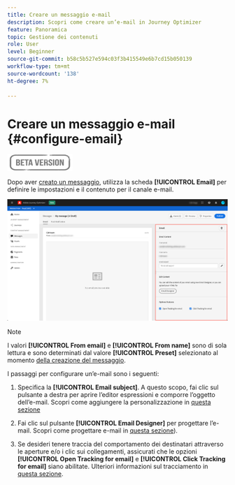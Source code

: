 ```yaml
---
title: Creare un messaggio e-mail
description: Scopri come creare un’e-mail in Journey Optimizer
feature: Panoramica
topic: Gestione dei contenuti
role: User
level: Beginner
source-git-commit: b58c5b527e594c03f3b415549e6b7cd15b050139
workflow-type: tm+mt
source-wordcount: '138'
ht-degree: 7%

---
```


# Creare un messaggio e-mail {#configure-email}

![](assets/do-not-localize/badge.png)

Dopo aver [creato un messaggio](create-message.md), utilizza la scheda **[!UICONTROL Email]** per definire le impostazioni e il contenuto per il canale e-mail.

![](assets/emails-configuration.png)

>[!NOTE]
>
>I valori **[!UICONTROL From email]** e **[!UICONTROL From name]** sono di sola lettura e sono determinati dal valore **[!UICONTROL Preset]** selezionato al momento [della creazione del messaggio](create-message.md).

I passaggi per configurare un’e-mail sono i seguenti:

1. Specifica la **[!UICONTROL Email subject]**. A questo scopo, fai clic sul pulsante a destra per aprire l’editor espressioni e comporre l’oggetto dell’e-mail. Scopri come aggiungere la personalizzazione in [questa sezione](personalization/personalization-aeras.md)

1. Fai clic sul pulsante **[!UICONTROL Email Designer]** per progettare l’e-mail. Scopri come progettare e-mail in [questa sezione](design-emails.md)).

1. Se desideri tenere traccia del comportamento dei destinatari attraverso le aperture e/o i clic sui collegamenti, assicurati che le opzioni **[!UICONTROL Open Tracking for email]** e **[!UICONTROL Click Tracking for email]** siano abilitate. Ulteriori informazioni sul tracciamento in [questa sezione](message-tracking.md).
